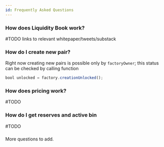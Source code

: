 ```yaml
---
id: Frequently Asked Questions
---
```


### How does Liquidity Book work?

#TODO links to relevant whitepaper/tweets/substack


### How do I create new pair?

Right now creating new pairs is possible only by `factoryOwner`; this status can be checked by calling function

```js
bool unlocked = factory.creationUnlocked();
```

### How does pricing work?

#TODO

### How do I get reserves and active bin

#TODO

### 
More questions to add.

